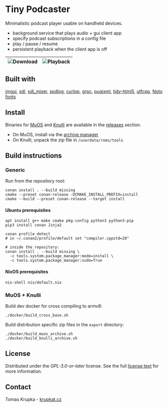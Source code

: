 # Tiny Podcaster

Minimalistic podcast player usable on handheld devices.
 - background service that plays audio + gui client app
 - specify podcast subscriptions in a config file
 - play / pause / resume
 - persistent playback when the client app is off

![Download](https://gist.githubusercontent.com/krupkat/2f44804c3e60d32ff247a1006738fd06/raw/a2dbc9b595fb23a46269d2a68f5bce95fd5805c6/screen1.png) | ![Playback](https://gist.githubusercontent.com/krupkat/2f44804c3e60d32ff247a1006738fd06/raw/a2dbc9b595fb23a46269d2a68f5bce95fd5805c6/screen2.png)
--- | ---

</div>

## Built with

[imgui](https://github.com/ocornut/imgui),
[sdl](https://github.com/libsdl-org/SDL),
[sdl_mixer](https://github.com/libsdl-org/SDL_mixer),
[spdlog](https://github.com/gabime/spdlog/),
[curlpp](https://github.com/jpbarrette/curlpp),
[grpc](https://grpc.io/),
[pugixml](https://github.com/zeux/pugixml),
[tidy-html5](https://github.com/htacg/tidy-html5),
[utfcpp](https://github.com/nemtrif/utfcpp),
[Noto fonts](https://fonts.google.com/noto)

## Install

Binaries for [MuOS](https://muos.dev/) and [Knulli](https://knulli.org/) are available in the [releases](https://github.com/krupkat/podcaster/releases) section.

 - On MuOS, install via the [archive manager](https://muos.dev/installation/archive)
 - On Knulli, unpack the zip file in `/userdata/roms/tools`

## Build instructions

### Generic

Run from the repository root:

```
conan install . --build missing
cmake --preset conan-release -DCMAKE_INSTALL_PREFIX=install
cmake --build --preset conan-release --target install
```

#### Ubuntu prerequisites

```
apt install g++ make cmake pkg-config python3 python3-pip
pip3 install conan Jinja2

conan profile detect
# in ~/.conan2/profile/default set "compiler.cppstd=20"

# inside the repository:
conan install . --build missing \
  -c tools.system.package_manager:mode=install \
  -c tools.system.package_manager:sudo=True
```

#### NixOS prerequisites

```
nix-shell nix/default.nix
```

### MuOS + Knulli

Build dev docker for cross compiling to armv8:

```
./docker/build_cross_base.sh
```

Build distribution specific zip files in the `export` directory:

```
./docker/build_muos_archive.sh
./docker/build_knulli_archive.sh
```

## License

Distributed under the *GPL-3.0-or-later* license. See the full [license text](https://github.com/krupkat/podcaster/blob/main/LICENSE) for more information.

## Contact

Tomas Krupka - [krupkat.cz](https://krupkat.cz)
